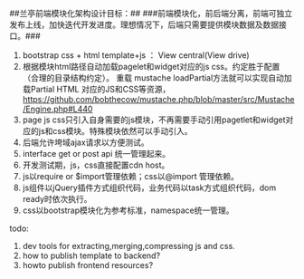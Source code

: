 ##兰亭前端模块化架构设计目标：##
###前端模块化，前后端分离，前端可独立发布上线，加快迭代开发进度。理想情况下，后端只需要提供模块数据及数据接口。###
 1. bootstrap css + html template+js ： View central(View drive)
 2. 根据模块html路径自动加载pagelet和widget对应的js css。约定胜于配置（合理的目录结构约定）。
    重载 mustache loadPartial方法就可以实现自动加载Partial HTML 对应的JS和CSS等资源，https://github.com/bobthecow/mustache.php/blob/master/src/Mustache/Engine.php#L440
 3. page js css只引入自身需要的js模块，不再需要手动引用pagetlet和widget对应的js和css模块。特殊模块依然可以手动引入。
 4. 后端允许垮域ajax请求以方便测试。
 5. interface get or post api 统一管理起来。
 6. 开发测试期，js，css直接配置cdn host。
 7. js以require or $import管理依赖；css以@import 管理依赖。
 8. js组件以jQuery插件方式组织代码，业务代码以task方式组织代码，dom ready时依次执行。
 9. css以bootstrap模块化为参考标准，namespace统一管理。

todo:
 1. dev tools for extracting,merging,compressing js and css.
 2. how to publish template to backend?
 3. howto publish frontend resources?